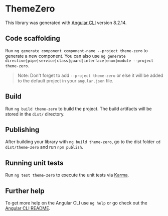 # ThemeZero

This library was generated with [Angular CLI](https://github.com/angular/angular-cli) version 8.2.14.

## Code scaffolding

Run `ng generate component component-name --project theme-zero` to generate a new component. You can also use `ng generate directive|pipe|service|class|guard|interface|enum|module --project theme-zero`.
> Note: Don't forget to add `--project theme-zero` or else it will be added to the default project in your `angular.json` file. 

## Build

Run `ng build theme-zero` to build the project. The build artifacts will be stored in the `dist/` directory.

## Publishing

After building your library with `ng build theme-zero`, go to the dist folder `cd dist/theme-zero` and run `npm publish`.

## Running unit tests

Run `ng test theme-zero` to execute the unit tests via [Karma](https://karma-runner.github.io).

## Further help

To get more help on the Angular CLI use `ng help` or go check out the [Angular CLI README](https://github.com/angular/angular-cli/blob/master/README.md).
